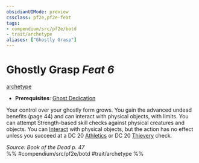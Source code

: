 ```yaml
---
obsidianUIMode: preview
cssclass: pf2e,pf2e-feat
tags:
- compendium/src/pf2e/botd
- trait/archetype
aliases: ["Ghostly Grasp"]
---
```

# Ghostly Grasp  *Feat 6*  
[archetype](archetype.md "Archetype Feat Trait")  

- **Prerequisites**: [Ghost Dedication](ghost-dedication-botd.md)

Your control over your ghostly form grows. You gain the advanced undead benefits (page 44) and can interact with physical objects, with limits. You can attempt Strength-based skill checks against physical creatures and objects. You can [Interact](interact.md) with physical objects, but the action has no effect unless you succeed at a DC 20 [Athletics](skills.md#Athletics) or DC 20 [Thievery](skills.md#Thievery) check.

*Source: Book of the Dead p. 47*  
%% #compendium/src/pf2e/botd #trait/archetype %%